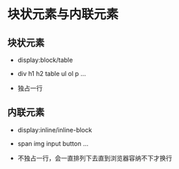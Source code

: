 # 块状元素与内联元素

## 块状元素

- display:block/table

- div h1 h2 table ul ol p ...

- 独占一行

## 内联元素

- display:inline/inline-block

- span img input button ...

- 不独占一行，会一直排列下去直到浏览器容纳不下才换行
